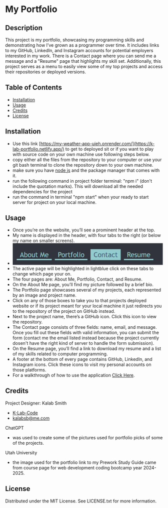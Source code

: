 # My Portfolio

## Description

This project is my portfolio, showcasing my programming skills and demonstrating how I’ve grown as a programmer over time. It includes links to my GitHub, LinkedIn, and Instagram accounts for potential employers interested in my work. There is a Contact page where you can send me a message and a "Resume" page that highlights my skill set. Additionally, this project serves as a menu to easily view some of my top projects and access their repositories or deployed versions.

## Table of Contents

- [Installation](#installation)
- [Usage](#usage)
- [Credits](#credits)
- [License](#license)

## Installation

- Use this link [https://my-weather-app-uieh.onrender.com/](https://k-lab-portfolio.netlify.app/) to get to deployed sit or if you want to play with source code on your own machine use following steps below.
- copy either all the files from the repository to your computer or use your git bash terminal to clone the repository down to your own machine. 
- make sure you have [node js](https://nodejs.org/en) and the package manager that comes with it.
- run the following command in project folder terminal: "npm i" (don't include the quotation marks). This will download all the needed dependencies for the project
- run the command in terminal "npm start" when your ready to start server for project on your local machine.

## Usage

- Once you’re on the website, you’ll see a prominent header at the top.
- My name is displayed in the header, with four tabs to the right (or below my name on smaller screens).
- ![alt text](./src/images/screenshot.png)
- The active page will be highlighted in lightblue click on these tabs to change which page your on.
- The four pages are: About Me, Portfolio, Contact, and Resume.
- On the About Me page, you’ll find my picture followed by a brief bio.
- The Portfolio page showcases several of my projects, each represented by an image and project name.
- Click on any of those boxes to take you to that projects deployed website or if its project meant for your local machine it just redirects you to the repository of the project on GitHub instead.
- Next to the project name, there’s a GitHub icon. Click this icon to view the repository.
- The Contact page consists of three fields: name, email, and message. Once you fill out these fields with valid information, you can submit the form (contact me the email listed instead because the project currently dosen't have the right kind of server to handle the form submission).
- On the Resume page, you’ll find a link to download my resume and a list of my skills related to computer programming.
- A footer at the bottom of every page contains GitHub, LinkedIn, and Instagram icons. Click these icons to visit my personal accounts on those platforms.
- For a walkthrough of how to use the application [Click Here](https://drive.google.com/file/d/1KcmngBD_b9tmD80Io2LwZY8fUmbsh1d3/view).

## Credits

Project Designer: Kalab Smith
- [K-Lab-Code](https://github.com/K-Lab-Code)
- [kalabsb@me.com](mailto:kalabsb@me.com)

ChatGPT
- was used to create some of the pictures used for portfolio picks of some of the projects.

Utah University
- the image used for the portfolio link to my Prework Study Guide came from course page for web development coding bootcamp year 2024-2025.

## License

Distributed under the MIT License. See LICENSE.txt for more information.
